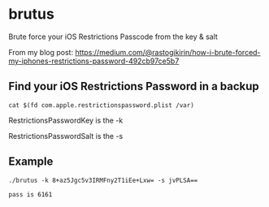 # brutus
Brute force your iOS Restrictions Passcode from the key &amp; salt

From my blog post: https://medium.com/@rastogikirin/how-i-brute-forced-my-iphones-restrictions-password-492cb97ce5b7

## Find your iOS Restrictions Password in a backup
`cat $(fd com.apple.restrictionspassword.plist /var)`

RestrictionsPasswordKey is the -k

RestrictionsPasswordSalt is the -s

## Example

`./brutus -k 8+az5Jgc5v3IRMFny2T1iEe+Lxw= -s jvPLSA==`

`pass is 6161`
